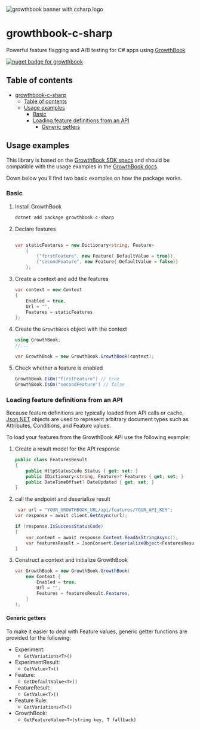 ![growthbook banner with csharp logo](https://docs.growthbook.io/images/hero-csharp-sdk.png)

# growthbook-c-sharp

Powerful feature flagging and A/B testing for C# apps using [GrowthBook](https://www.growthbook.io/)

[![nuget badge for growthbook](https://img.shields.io/nuget/v/growthbook-c-sharp?style=flat-square)](https://www.nuget.org/packages/growthbook-c-sharp)

## Table of contents

<!-- toc -->

- [growthbook-c-sharp](#growthbook-c-sharp)
  - [Table of contents](#table-of-contents)
  - [Usage examples](#usage-examples)
    - [Basic](#basic)
    - [Loading feature definitions from an API](#loading-feature-definitions-from-an-api)
      - [Generic getters](#generic-getters)

<!-- tocstop -->

## Usage examples

This library is based on the [GrowthBook SDK specs](https://docs.growthbook.io/lib/build-your-own) and should be compatible with the usage examples in the [GrowthBook docs](https://docs.growthbook.io/).

Down below you'll find two basic examples on how the package works.

### Basic

1. Install GrowthBook

    ```csharp
    dotnet add package growthbook-c-sharp
    ```

2. Declare features

    ```csharp

    var staticFeatures = new Dictionary<string, Feature>
        {
            {"firstFeature", new Feature{ DefaultValue = true}},
            {"secondFeature", new Feature{ DefaultValue = false}}
        };
    ```

3. Create a context and add the features

    ```csharp
    var context = new Context
    {
        Enabled = true,
        Url = "",
        Features = staticFeatures
    };
    ```

4. Create the `GrowthBook` object with the context

    ```csharp
    using GrowthBook;
    //...

    var GrowthBook = new GrowthBook.GrowthBook(context);
    ```

5. Check whether a feature is enabled

    ```csharp
    GrowthBook.IsOn("firstFeature") // true
    GrowthBook.IsOn("secondFeature") // false
    ```

### Loading feature definitions from an API

Because feature definitions are typically loaded from API calls or cache, [Json.NET](https://www.nuget.org/packages/Newtonsoft.Json/13.0.2-beta1)
objects are used to represent arbitrary document types such as Attributes, Conditions, and Feature values.

To load your features from the GrowthBook API use the following example:

1. Create a result model for the API response

    ```csharp
    public class FeaturesResult
    {
        public HttpStatusCode Status { get; set; }
        public IDictionary<string, Feature>? Features { get; set; }
        public DateTimeOffset? DateUpdated { get; set; }
    }
    ```

2. call the endpoint and deserialize result

    ```csharp
     var url = "YOUR_GROWTHBOOK_URL/api/features/YOUR_API_KEY";
    var response = await client.GetAsync(url);

    if (response.IsSuccessStatusCode)
    {
        var content = await response.Content.ReadAsStringAsync();
        var featuresResult = JsonConvert.DeserializeObject<FeaturesResult>(content);
    }
    ```

3. Construct a context and initialize GrowthBook

    ```csharp
    var GrowthBook = new GrowthBook.GrowthBook(
        new Context {
            Enabled = true,
            Url = "",
            Features = featuresResult.Features,
        }
    );
    ```

#### Generic getters

To make it easier to deal with Feature values, generic getter functions are provided for the following:

- Experiment:
  - `GetVariations<T>()`
- ExperimentResult:
  - `GetValue<T>()`
- Feature:
  - `GetDefaultValue<T>()`
- FeatureResult:
  - `GetValue<T>()`
- Feature Rule:
  - `GetVariations<T>()`
- GrowthBook:
  - `GetFeatureValue<T>(string key, T fallback)`
